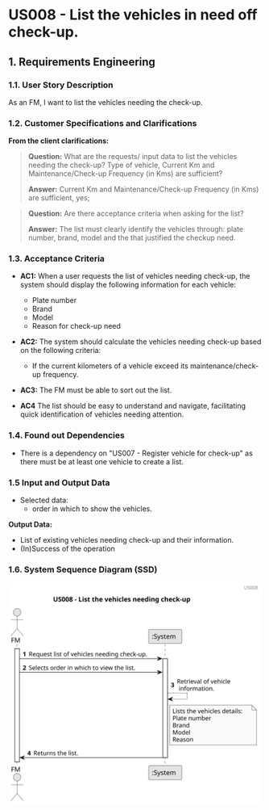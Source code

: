 # US008 - List the vehicles in need off check-up. 


## 1. Requirements Engineering

### 1.1. User Story Description

As an FM, I want to list the vehicles needing the check-up.

### 1.2. Customer Specifications and Clarifications 

**From the client clarifications:**

> **Question:** What are the requests/ input data to list the vehicles needing the check-up?
> Type of vehicle, Current Km and Maintenance/Check-up Frequency (in Kms) are sufficient?
>
> **Answer:** Current Km and Maintenance/Check-up Frequency (in Kms) are sufficient, yes;

> **Question:** Are there acceptance criteria when asking for the list?
>
> **Answer:** The list must clearly identify the vehicles through: plate number, brand, model and the that justified the checkup need.

### 1.3. Acceptance Criteria

* **AC1:** When a user requests the list of vehicles needing check-up, the system should display the following information for each vehicle:

    * Plate number
    * Brand 
    * Model
    * Reason for check-up need
  
* **AC2:** The system should calculate the vehicles needing check-up based on the following criteria:

  * If the current kilometers of a vehicle exceed its maintenance/check-up frequency.

* **AC3:** The FM must be able to sort out the list.
* **AC4** The list should be easy to understand and navigate, facilitating quick identification of vehicles needing attention.

### 1.4. Found out Dependencies

* There is a dependency on "US007 - Register vehicle for check-up" as there must be at least one vehicle to create a list.

### 1.5 Input and Output Data
	
* Selected data:
    * order in which to show the vehicles. 

**Output Data:**

* List of existing vehicles needing check-up and their information.
* (In)Success of the operation

### 1.6. System Sequence Diagram (SSD)

![us008](svg/us008-sequence_diagram.svg)


